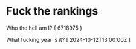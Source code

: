 # Fuck the rankings

Who the hell am I?
{ 6718975 }

What fucking year is it?
[ 2024-10-12T13:00:00Z ]
